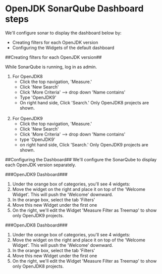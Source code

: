 # OpenJDK SonarQube Dashboard steps

We'll configure sonar to display the dashboard below by:

* Creating filters for each OpenJDK version
* Configuring the Widgets of the default dashboard


##Creating filters for each OpenJDK version##

While SonarQube is running, log in as admin.

1. For OpenJDK8
    * Click the top navigation, 'Measure.'
    * Click 'New Search'
    * Click 'More Criteria' --> drop down 'Name contains'
    * Type 'OpenJDK9'
    * On right hand side, Click 'Search.' Only OpenJDK8 projects are shown.
<br><br>
2. For OpenJDK9
    * Click the top navigation, 'Measure.'
    * Click 'New Search'
    * Click 'More Criteria' --> drop down 'Name contains'
    * type 'OpenJDK9'
    * on right hand side, Click 'Search.' Only OpenJDK9 projects are shown.

##Configuring the Dashboard##
We'll configure the SonarQube to display each OpenJDK version separately.

###OpenJDK9 Dashboard###

1. Under the orange box of categories, you'll see 4 widgets:
2. Move the widget on the right and place it on top of the 'Welcome Widget'. This will push the 'Welcome' downward.
3. In the orange box, select the tab 'Filters'
4. Move this new Widget under the first one
5. On the right, we'll edit the Widget 'Measure Filter as Treemap' to show only OpenJDK9 projects.

###OpenJDK8 Dashboard###
1. Under the orange box of categories, you'll see 4 widgets:
2. Move the widget on the right and place it on top of the 'Welcome Widget'. This will push the 'Welcome' downward.
3. In the orange box, select the tab 'Filters'
4. Move this new Widget under the first one
5. On the right, we'll edit the Widget 'Measure Filter as Treemap' to show only OpenJDK8 projects.
